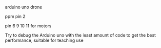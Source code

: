 arduino uno drone

ppm pin 2

pin 6 9 10 11 for motors

Try to debug the Arduino uno with the least amount of code to get the best performance, suitable for teaching use


